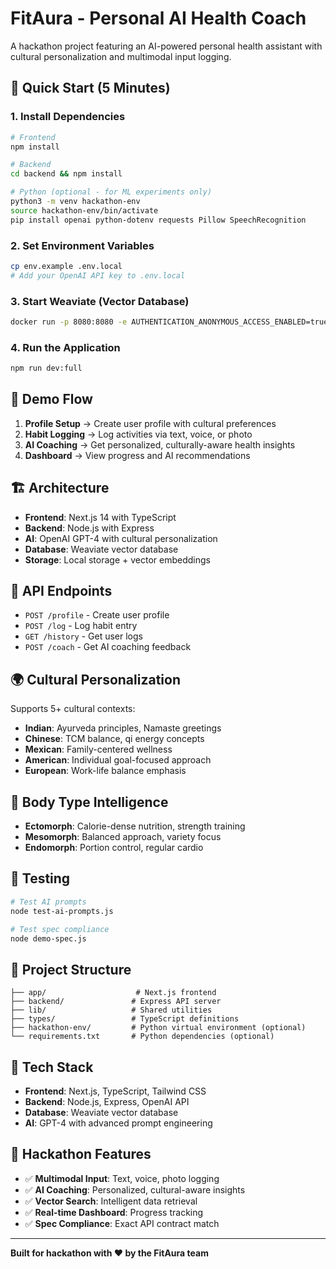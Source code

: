 # FitAura - Personal AI Health Coach

A hackathon project featuring an AI-powered personal health assistant with cultural personalization and multimodal input logging.

## 🚀 Quick Start (5 Minutes)

### 1. Install Dependencies
```bash
# Frontend
npm install

# Backend
cd backend && npm install

# Python (optional - for ML experiments only)
python3 -m venv hackathon-env
source hackathon-env/bin/activate
pip install openai python-dotenv requests Pillow SpeechRecognition
```

### 2. Set Environment Variables
```bash
cp env.example .env.local
# Add your OpenAI API key to .env.local
```

### 3. Start Weaviate (Vector Database)
```bash
docker run -p 8080:8080 -e AUTHENTICATION_ANONYMOUS_ACCESS_ENABLED=true semitechnologies/weaviate:latest
```

### 4. Run the Application
```bash
npm run dev:full
```

## 🎯 Demo Flow

1. **Profile Setup** → Create user profile with cultural preferences
2. **Habit Logging** → Log activities via text, voice, or photo
3. **AI Coaching** → Get personalized, culturally-aware health insights
4. **Dashboard** → View progress and AI recommendations

## 🏗️ Architecture

- **Frontend**: Next.js 14 with TypeScript
- **Backend**: Node.js with Express
- **AI**: OpenAI GPT-4 with cultural personalization
- **Database**: Weaviate vector database
- **Storage**: Local storage + vector embeddings

## 📡 API Endpoints

- `POST /profile` - Create user profile
- `POST /log` - Log habit entry
- `GET /history` - Get user logs
- `POST /coach` - Get AI coaching feedback

## 🌍 Cultural Personalization

Supports 5+ cultural contexts:
- **Indian**: Ayurveda principles, Namaste greetings
- **Chinese**: TCM balance, qi energy concepts
- **Mexican**: Family-centered wellness
- **American**: Individual goal-focused approach
- **European**: Work-life balance emphasis

## 💪 Body Type Intelligence

- **Ectomorph**: Calorie-dense nutrition, strength training
- **Mesomorph**: Balanced approach, variety focus
- **Endomorph**: Portion control, regular cardio

## 🧪 Testing

```bash
# Test AI prompts
node test-ai-prompts.js

# Test spec compliance
node demo-spec.js
```

## 📁 Project Structure

```
├── app/                    # Next.js frontend
├── backend/               # Express API server
├── lib/                   # Shared utilities
├── types/                 # TypeScript definitions
├── hackathon-env/         # Python virtual environment (optional)
└── requirements.txt       # Python dependencies (optional)
```

## 🔧 Tech Stack

- **Frontend**: Next.js, TypeScript, Tailwind CSS
- **Backend**: Node.js, Express, OpenAI API
- **Database**: Weaviate vector database
- **AI**: GPT-4 with advanced prompt engineering

## 🎉 Hackathon Features

- ✅ **Multimodal Input**: Text, voice, photo logging
- ✅ **AI Coaching**: Personalized, cultural-aware insights
- ✅ **Vector Search**: Intelligent data retrieval
- ✅ **Real-time Dashboard**: Progress tracking
- ✅ **Spec Compliance**: Exact API contract match

---

**Built for hackathon with ❤️ by the FitAura team**
